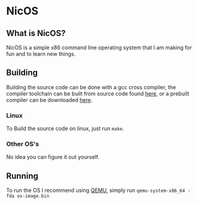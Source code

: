 # NicOS
## What is NicOS?
NicOS is a simple x86 command line operating system that I am making for fun and to learn new things. 

## Building
Building the source code can be done with a gcc cross compiler, the compiler toolchain can be built from source code found [here](https://wiki.osdev.org/GCC_Cross-Compiler), or a prebuilt compiler can be downloaded [here](https://newos.org/toolchains/i386-elf-7.5.0-Linux-x86_64.tar.xz).
### Linux
To Build the source code on linux, just run `make`.
### Other OS's
No idea you can figure it out yourself.

## Running
To run the OS I recommend using [QEMU](https://www.qemu.org/), simply run `qemu-system-x86_64 -fda os-image.bin`
